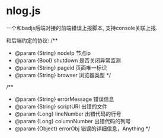nlog.js
=====

一个和badjs后端对接的前端错误上报脚本, 支持console关联上报.

和后端约定的协议:
/**
 * @param {String}  nodeIp     节点ip
 * @param {Bool}  shutdown   是否关闭异常监测
 * @param {String}    pageid     页面唯一标识
 * @param {String}    browser    浏览器类型
 */

 /**
  * @param {String}  errorMessage   错误信息
  * @param {String}  scriptURI      出错的文件
  * @param {Long}    lineNumber     出错代码的行号
  * @param {Long}    columnNumber   出错代码的列号
  * @param {Object}  errorObj       错误的详细信息，Anything
  */